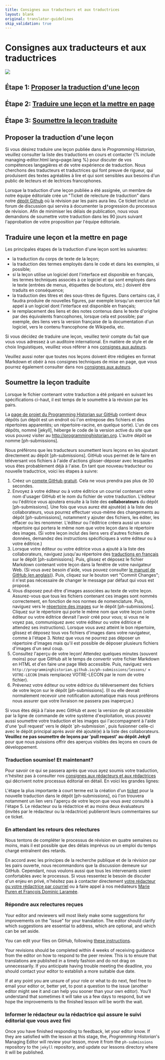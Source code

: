 ```yaml
---
title: Consignes aux traducteurs et aux traductrices
layout: blank
original: translator-guidelines
skip_validation: true
---
```


# Consignes aux traducteurs et aux traductrices
<img src="{{site.baseurl}}/images/author-sm.png" class="garnish rounded float-left" />
<h2 class="noclear">Étape 1: <a href="#proposer-traduction-lecon">Proposer la traduction d'une leçon </a></h2>
<h2 class="noclear">Étape 2: <a href="#writing-a-new-lesson">Traduire une leçon et la mettre en page</a></h2>
<h2 class="noclear">Étape 3: <a href="#submitting-a-new-lesson">Soumettre la leçon traduite</a></h2>

## Proposer la traduction d'une leçon 
Si vous désirez traduire une leçon publiée dans le *Programming Historian*, veuillez consulter la liste des traductions en cours et contacter {% include managing-editor.html lang=page.lang %} pour discuter de vos compétences langagières et de votre expérience de traduction. Nous cherchons des traducteurs et traductrices qui font preuve de rigueur, qui produisent des textes agréables à lire et qui sont sensibles aux besoins d'un public de lecteurs et de lectrices francophones.

Lorsque la traduction d'une leçon publiée a été assignée, un membre de notre équipe éditoriale crée un "Ticket de relecture de traduction" dans notre [dépôt Github](https://github.com/programminghistorian/ph-submissions) où la révision par les pairs aura lieu. Ce ticket inclut un forum de discussion qui servira à documenter la progression du processus de révision. Afin de minimiser les délais de publication, nous vous demandons de soumettre votre traduction dans les 90 jours suivant l'approbation de votre proposition par l'équipe éditoriale.

## Traduire une leçon et la mettre en page
Les principales étapes de la traduction d'une leçon sont les suivantes:
- la traduction du corps de texte de la leçon;
- la traduction des termes employés dans le code et dans les exemples, si possible;
- si la leçon utilise un logiciel dont l'interface est disponible en français, les termes techniques associés à ce logiciel et qui sont employés dans le texte (entrées de menus, étiquettes de boutons, etc.) doivent être traduits en conséquence;
- la traduction des titres et des sous-titres de figures. Dans certains cas, il faudra produire de nouvelles figures, par exemple lorsqu'un exercice fait appel à un logiciel dont l'interface est disponible en français;
- le remplacement des liens et des notes contenus dans le texte d'origine par des équivalents francophones, lorsque cela est possible; par exemple, des liens vers la version française de la documentation d'un logiciel, vers le contenu francophone de Wikipedia, etc.

Si vous décidez de traduire une leçon, veuillez tenir compte du fait que vous vous adressez à un auditoire international. En matière de style et de choix linguistiques, veuillez vous référer à nos [consignes aux auteurs]({{site.baseurl}}/fr/consignes-auteurs).

Veuillez aussi noter que toutes nos leçons doivent être rédigées en format Markdown et obéir à nos consignes techniques de mise en page, que vous pourrez également consulter dans nos [consignes aux auteurs]({{site.baseurl}}/fr/consignes-auteurs).

## Soumettre la leçon traduite
Lorsque le fichier contenant votre traduction a été préparé en suivant les spécifications ci-haut, il est temps de le soumettre à la révision par les pairs.

La [page de projet du Programming Historian sur GitHub](https://github.com/programminghistorian) contient deux dépôts (un dépôt est un endroit où l'on entrepose des fichiers et des répertoires apparentés; un répertoire-racine, en quelque sorte). L'un de ces dépôts, nommé [jekyll], héberge le code de la version active du site que vous pouvez visiter au http://programminghistorian.org. L'autre dépôt se nomme [ph-submissions].

Nous préférons que les traducteurs soumettent leurs leçons en les ajoutant directement au dépôt [ph-submissions]. GitHub vous permet de le faire en téléversant vos fichiers à l'aide d'actions glisser-déposer avec lesquelles vous êtes probablement déjà à l'aise. En tant que nouveau traducteur ou nouvelle traductrice, voici les étapes à suivre:

1. Créez un [compte GitHub gratuit](https://github.com/join). Cela ne vous prendra pas plus de 30 secondes.
2. Envoyez à votre éditeur ou à votre éditrice un courriel contenant votre nom d'usager GitHub et le nom du fichier de votre traduction. L'éditeur ou l'éditrice vous ajoutera ensuite à la liste des **collaborateurs** du dépôt [ph-submissions]. Une fois que vous aurez été ajouté(e) à la liste des collaborateurs, vous pourrez effectuer vous-même des changements au dépôt [ph-submissions], notamment y ajouter des fichiers, les éditer, les effacer ou les renommer. L'éditeur ou l'éditrice créera aussi un sous-répertoire qui portera le même nom que votre leçon dans le répertoire des images. (Si votre leçon inclut des liens vers d'autres fichiers de données, demandez des instructions spécificiques à votre éditeur ou à votre éditrice.)
3. Lorsque votre éditeur ou votre éditrice vous a ajouté à la liste des collaborateurs, naviguez jusqu'au répertoire des [traductions en français](https://github.com/programminghistorian/ph-submissions/tree/gh-pages/fr/traductions) sur le dépôt [ph-submissions]. Puis, glissez et déposez le fichier Markdown contenant votre leçon dans la fenêtre de votre navigateur Web. (Si vous avez besoin d'aide, vous pouvez consulter [le manuel de GitHub (en anglais)](https://help.github.com/articles/adding-a-file-to-a-repository/)). Puis, cliquez sur le bouton vert "Commit Changes"; il n'est pas nécessaire de changer le message par défaut qui vous est proposé.
4. Vous disposez peut-être d'images associées au texte de votre leçon. Assurez-vous que tous les fichiers contenant ces images sont nommés correctement, en fonction de nos normes de nomenclature. Puis, naviguez vers le [répertoire des images](https://github.com/programminghistorian/ph-submissions/tree/gh-pages/images) sur le dépôt [ph-submissions]. Cliquez sur le répertoire qui porte le même nom que votre leçon (votre éditeur ou votre éditrice devrait l'avoir créé pour vous; si vous ne le voyez pas, communiquez avec votre éditeur ou votre éditrice et attendez ses instructions). Lorsque vous avez atteint le bon répertoire, glissez et déposez tous vos fichiers d'images dans votre navigateur, comme à l'étape 3. Notez que vous ne pourrez pas déposer un répertoire d'images mais qu'il est possible de déposer plusieurs fichiers d'images d'un seul coup.
5. Consultez l'aperçu de votre leçon! Attendez quelques minutes (souvent moins) pour que GitHub ait le temps de convertir votre fichier Markdown en HTML et d'en faire une page Web accessible. Puis, naviguez vers `http://programminghistorian.github.io/ph-submissions/lessons/` + `VOTRE-LECON` (mais remplacez VOTRE-LECON par le nom de votre fichier).
6. Prévenez votre éditeur ou votre éditrice du téléversement des fichiers de votre leçon sur le dépôt [ph-submissions]. (Il ou elle devrait normalement recevoir une notification automatique mais nous préférons nous assurer que votre livraison ne passera pas inaperçue.)

<div class="alert alert-info">
  Si vous êtes déjà à l'aise avec GitHub et avec la version de git accessible par la ligne de commande de votre système d'exploitation, vous pouvez aussi soumettre votre traduction et les images qui l'accompagnent à l'aide d'une 'pull request' vers le dépôt `ph-submission`, puis fusionner celle-ci avec le dépôt principal après avoir été ajouté(e) à la liste des collaborateurs. <b>Veuillez ne pas soumettre de leçons par 'pull request' au dépôt Jekyll</b> pour que nous puissions offrir des aperçus visibles des leçons en cours de développement.
</div>

### Traduction soumise! Et maintenant?
Pour savoir ce qui se passera après que vous ayez soumis votre traduction, n'hésitez pas à consulter nos [consignes aux rédacteurs et aux rédactrices](https://programminghistorian.org/fr/consignes-redacteurs) qui décrivent notre processus éditorial en détail. En voici les grandes lignes:

L'étape la plus importante à court terme est la création d'un [ticket](https://github.com/programminghistorian/ph-submissions/issues) pour la nouvelle traduction dans le dépôt [ph-submissions], où l'on trouvera notamment un lien vers l'aperçu de votre leçon que vous avez consulté à l'étape 5. Le rédacteur ou la rédactrice et au moins deux évaluateurs (invités par le rédacteur ou la rédactrice) publieront leurs commentaires sur ce ticket.

### En attendant les retours des relectures 
Nous tentons de compléter le processus de révision en quatre semaines ou moins, mais il est possible que des délais imprévus ou un emploi du temps chargé entraînent des retards.

En accord avec les principes de la recherche publique et de la révision par les pairs ouverte, nous recommandons que la discussion demeure sur GitHub. Cependant, nous voulons aussi que tous les intervenants soient confortables avec le processus. Si vous ressentez le besoin de discuter d'un enjeu en privé, n'hésitez pas à contacter directement [votre rédacteur ou votre rédactrice par courriel](/project-team) ou à faire appel à nos médiateurs [Marie Puren et François Dominic Laramée](/project-team).

### Répondre aux relectures reçues 
Your editor and reviewers will most likely make some suggestions for improvements on the "issue" for your translation. The editor should clarify which suggestions are essential to address, which are optional, and which can be set aside.

You can edit your files on GitHub, following [these instructions](https://help.github.com/articles/editing-files-in-your-repository/).

Your revisions should be completed within 4 weeks of receiving guidance from the editor on how to respond to the peer review. This is to ensure that translations are published in a timely fashion and do not drag on unnecessarily. If you anticipate having trouble meeting the deadline, you should contact your editor to establish a more suitable due date.

If at any point you are unsure of your role or what to do next, feel free to email your editor or, better yet, to post a question to the issue (another editor might see it and can help you sooner than your own editor). You’ll understand that sometimes it will take us a few days to respond, but we hope the improvements to the finished lesson will be worth the wait.

### Informer le rédacteur ou la rédactrice qui assure le suivi éditorial que vous avez fini
Once you have finished responding to feedback, let your editor know. If they are satisfied with the lesson at this stage, the, *Programming Historian*'s Managing Editor will review your lesson, move it from the `ph-submissions` repository to the `jekyll` repository, and update our lessons directory where it will be published.
